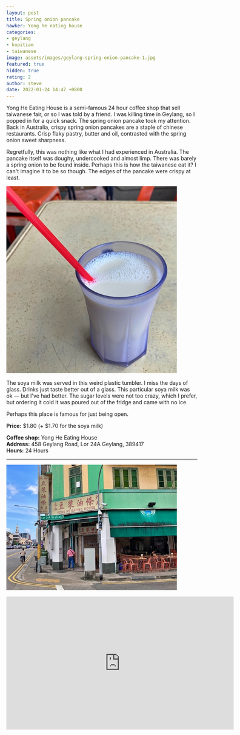 ```yaml
---
layout: post
title: Spring onion pancake
hawker: Yong he eating house
categories:
- geylang
- kopitiam
- taiwanese
image: assets/images/geylang-spring-onion-pancake-1.jpg
featured: true
hidden: true
rating: 2
author: steve
date: 2022-01-24 14:47 +0800
---
```

Yong He Eating House is a semi-famous 24 hour coffee shop that sell taiwanese fair, or so I was told by a friend. I was killing time in Geylang, so I popped in for a quick snack. The spring onion pancake took my attention. Back in Australia, crispy spring onion pancakes are a staple of chinese restaurants. Crisp flaky pastry, butter and oil, contrasted with the spring onion sweet sharpness. 

Regretfully, this was nothing like what I had experienced in Australia. The pancake itself was doughy, undercooked and almost limp. There was barely a spring onion to be found inside. Perhaps this is how the taiwanese eat it? I can't imagine it to be so though. The edges of the pancake were crispy at least.

![Soya milk](/assets/images/geylang-spring-onion-pancake-2.jpg "Soya milk")

The soya milk was served in this weird plastic tumbler. I miss the days of glass. Drinks just taste better out of a glass. This particular soya milk was ok — but I've had better. The sugar levels were not too crazy, which I prefer, but ordering it cold it was poured out of the fridge and came with no ice.

Perhaps this place is famous for just being open.

**Price:** $1.80 (+ $1.70 for the soya milk)

**Coffee shop:** Yong He Eating House  
**Address:** 458 Geylang Road, Lor 24A Geylang, 389417  
**Hours:** 24 Hours

***  

![Yong He Eating House](/assets/images/geylang-spring-onion-pancake-3.jpg "Yong he eating house")

<iframe src="https://www.google.com/maps/embed?pb=!1m18!1m12!1m3!1d3988.770259884534!2d103.88187121439375!3d1.313299399042147!2m3!1f0!2f0!3f0!3m2!1i1024!2i768!4f13.1!3m3!1m2!1s0x1004044402f97bbb%3A0xf4cfff28d465a564!2sYong%20He%20Eating%20House%20(Singapore)!5e0!3m2!1sen!2ssg!4v1643006752290!5m2!1sen!2ssg" width="600" height="350" style="border:0;" allowfullscreen="" loading="lazy"></iframe>